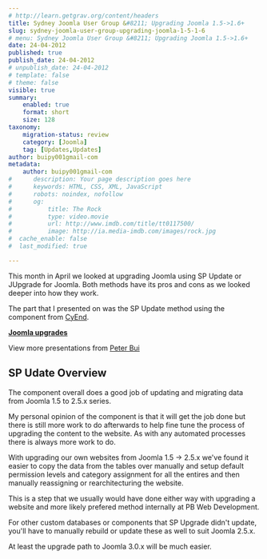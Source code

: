 ```yaml
---
# http://learn.getgrav.org/content/headers
title: Sydney Joomla User Group &#8211; Upgrading Joomla 1.5->1.6+
slug: sydney-joomla-user-group-upgrading-joomla-1-5-1-6
# menu: Sydney Joomla User Group &#8211; Upgrading Joomla 1.5->1.6+
date: 24-04-2012
published: true
publish_date: 24-04-2012
# unpublish_date: 24-04-2012
# template: false
# theme: false
visible: true
summary:
    enabled: true
    format: short
    size: 128
taxonomy:
    migration-status: review
    category: [Joomla]
    tag: [Updates,Updates]
author: buipy001gmail-com
metadata:
    author: buipy001gmail-com
#      description: Your page description goes here
#      keywords: HTML, CSS, XML, JavaScript
#      robots: noindex, nofollow
#      og:
#          title: The Rock
#          type: video.movie
#          url: http://www.imdb.com/title/tt0117500/
#          image: http://ia.media-imdb.com/images/rock.jpg
#  cache_enable: false
#  last_modified: true

---
```


This month in April we looked at upgrading Joomla using SP Update or JUpgrade for Joomla. Both methods have its pros and cons as we looked deeper into how they work.

The part that I presented on was the SP Update method using the component from [CyEnd](http://cyend.com/extensions/extensions/components/5-upgrade-joomla-from-15-to-16 "Cyend SP Upgrade for Joomla 1.5").

**[Joomla upgrades](http://www.slideshare.net/peterbui1/joomla-upgrades "Joomla upgrades")**

View more presentations from [Peter Bui](http://www.slideshare.net/peterbui1)

 

## SP Udate Overview

The component overall does a good job of updating and migrating data from Joomla 1.5 to 2.5.x series.

My personal opinion of the component is that it will get the job done but there is still more work to do afterwards to help fine tune the process of upgrading the content to the website. As with any automated processes there is always more work to do.

With upgrading our own websites from Joomla 1.5 -> 2.5.x we've found it easier to copy the data from the tables over manually and setup default permission levels and category assignment for all the entires and then manually reassigning or rearchitecturing the website.

This is a step that we usually would have done either way with upgrading a website and more likely prefered method internally at PB Web Development.

For other custom databases or components that SP Upgrade didn't update, you'll have to manually rebuild or update these as well to suit Joomla 2.5.x.

At least the upgrade path to Joomla 3.0.x will be much easier.